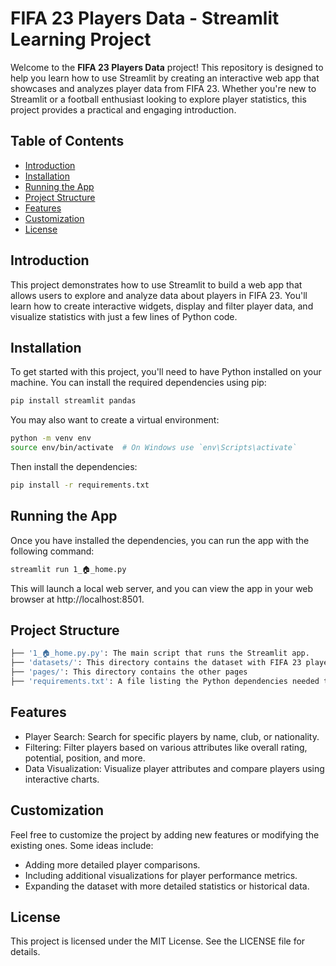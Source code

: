 # FIFA 23 Players Data - Streamlit Learning Project

Welcome to the **FIFA 23 Players Data** project! This repository is designed to help you learn how to use Streamlit by creating an interactive web app that showcases and analyzes player data from FIFA 23. Whether you're new to Streamlit or a football enthusiast looking to explore player statistics, this project provides a practical and engaging introduction.

## Table of Contents

- [Introduction](#introduction)
- [Installation](#installation)
- [Running the App](#running-the-app)
- [Project Structure](#project-structure)
- [Features](#features)
- [Customization](#customization)
- [License](#license)

## Introduction

This project demonstrates how to use Streamlit to build a web app that allows users to explore and analyze data about players in FIFA 23. You'll learn how to create interactive widgets, display and filter player data, and visualize statistics with just a few lines of Python code.

## Installation

To get started with this project, you'll need to have Python installed on your machine. You can install the required dependencies using pip:

```bash
pip install streamlit pandas
```

You may also want to create a virtual environment:

```bash
python -m venv env
source env/bin/activate  # On Windows use `env\Scripts\activate`
```

Then install the dependencies:
```bash
pip install -r requirements.txt
```

## Running the App
Once you have installed the dependencies, you can run the app with the following command:
```bash
streamlit run 1_🏠_home.py
```

This will launch a local web server, and you can view the app in your web browser at http://localhost:8501.

## Project Structure
```bash
├── '1_🏠_home.py.py': The main script that runs the Streamlit app.
├── 'datasets/': This directory contains the dataset with FIFA 23 player statistics.
├── 'pages/': This directory contains the other pages
├── 'requirements.txt': A file listing the Python dependencies needed to run the app.
```

## Features
- Player Search: Search for specific players by name, club, or nationality.
- Filtering: Filter players based on various attributes like overall rating, potential, position, and more.
- Data Visualization: Visualize player attributes and compare players using interactive charts.

## Customization
Feel free to customize the project by adding new features or modifying the existing ones. Some ideas include:

- Adding more detailed player comparisons.
- Including additional visualizations for player performance metrics.
- Expanding the dataset with more detailed statistics or historical data.

## License

This project is licensed under the MIT License. See the LICENSE file for details.
